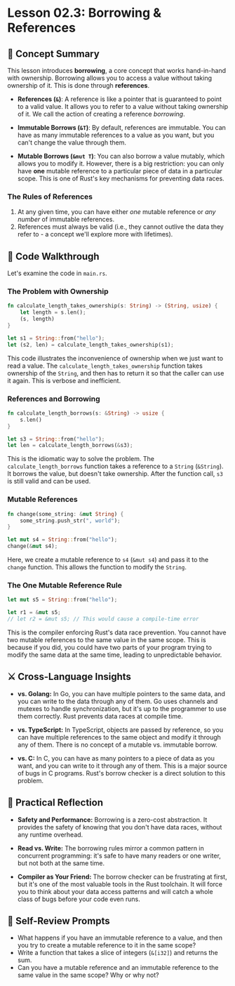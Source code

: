 # Lesson 02.3: Borrowing & References

## 🧠 Concept Summary

This lesson introduces **borrowing**, a core concept that works hand-in-hand with ownership. Borrowing allows you to access a value without taking ownership of it. This is done through **references**.

- **References (`&`)**: A reference is like a pointer that is guaranteed to point to a valid value. It allows you to refer to a value without taking ownership of it. We call the action of creating a reference *borrowing*.

- **Immutable Borrows (`&T`)**: By default, references are immutable. You can have as many immutable references to a value as you want, but you can't change the value through them.

- **Mutable Borrows (`&mut T`)**: You can also borrow a value mutably, which allows you to modify it. However, there is a big restriction: you can only have **one** mutable reference to a particular piece of data in a particular scope. This is one of Rust's key mechanisms for preventing data races.

### The Rules of References

1.  At any given time, you can have either *one* mutable reference or *any number* of immutable references.
2.  References must always be valid (i.e., they cannot outlive the data they refer to - a concept we'll explore more with lifetimes).

## 🧩 Code Walkthrough

Let's examine the code in `main.rs`.

### The Problem with Ownership

```rust
fn calculate_length_takes_ownership(s: String) -> (String, usize) {
    let length = s.len();
    (s, length)
}

let s1 = String::from("hello");
let (s2, len) = calculate_length_takes_ownership(s1);
```

This code illustrates the inconvenience of ownership when we just want to read a value. The `calculate_length_takes_ownership` function takes ownership of the `String`, and then has to return it so that the caller can use it again. This is verbose and inefficient.

### References and Borrowing

```rust
fn calculate_length_borrows(s: &String) -> usize {
    s.len()
}

let s3 = String::from("hello");
let len = calculate_length_borrows(&s3);
```

This is the idiomatic way to solve the problem. The `calculate_length_borrows` function takes a reference to a `String` (`&String`). It borrows the value, but doesn't take ownership. After the function call, `s3` is still valid and can be used.

### Mutable References

```rust
fn change(some_string: &mut String) {
    some_string.push_str(", world");
}

let mut s4 = String::from("hello");
change(&mut s4);
```

Here, we create a mutable reference to `s4` (`&mut s4`) and pass it to the `change` function. This allows the function to modify the `String`.

### The One Mutable Reference Rule

```rust
let mut s5 = String::from("hello");

let r1 = &mut s5;
// let r2 = &mut s5; // This would cause a compile-time error
```

This is the compiler enforcing Rust's data race prevention. You cannot have two mutable references to the same value in the same scope. This is because if you did, you could have two parts of your program trying to modify the same data at the same time, leading to unpredictable behavior.

## ⚔️ Cross-Language Insights

- **vs. Golang:** In Go, you can have multiple pointers to the same data, and you can write to the data through any of them. Go uses channels and mutexes to handle synchronization, but it's up to the programmer to use them correctly. Rust prevents data races at compile time.

- **vs. TypeScript:** In TypeScript, objects are passed by reference, so you can have multiple references to the same object and modify it through any of them. There is no concept of a mutable vs. immutable borrow.

- **vs. C:** In C, you can have as many pointers to a piece of data as you want, and you can write to it through any of them. This is a major source of bugs in C programs. Rust's borrow checker is a direct solution to this problem.

## 🚀 Practical Reflection

- **Safety and Performance:** Borrowing is a zero-cost abstraction. It provides the safety of knowing that you don't have data races, without any runtime overhead.

- **Read vs. Write:** The borrowing rules mirror a common pattern in concurrent programming: it's safe to have many readers or one writer, but not both at the same time.

- **Compiler as Your Friend:** The borrow checker can be frustrating at first, but it's one of the most valuable tools in the Rust toolchain. It will force you to think about your data access patterns and will catch a whole class of bugs before your code even runs.

## 🧩 Self-Review Prompts

- What happens if you have an immutable reference to a value, and then you try to create a mutable reference to it in the same scope?
- Write a function that takes a slice of integers (`&[i32]`) and returns the sum.
- Can you have a mutable reference and an immutable reference to the same value in the same scope? Why or why not?
